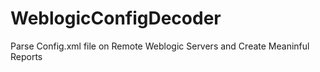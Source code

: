 # WeblogicConfigDecoder
Parse Config.xml file on Remote Weblogic Servers and Create Meaninful Reports
